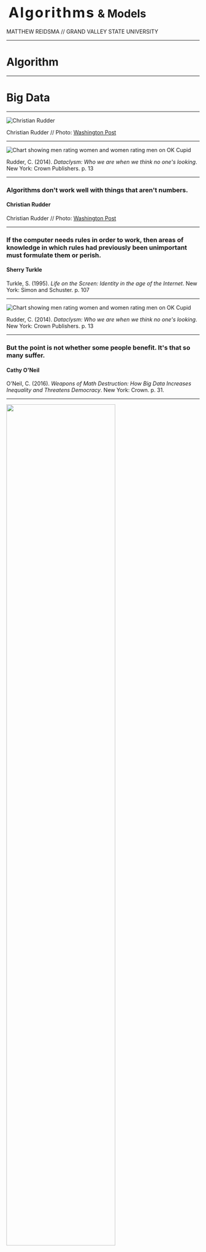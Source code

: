 
# <span class="raleway" style="font-size:1.3em;letter-spacing:.08em;margin-left:.15em;">Algorithms</span> <span class="blue" style="font-size: 1em; line-height:.7em;">&amp; Models</span>

<p style="text-transform:uppercase;">Matthew Reidsma // <span class="blue">Grand Valley State University</span></p>

-----

<h1><span class="blue">Algorithm</span></h1>

-----

<h1>Big <span class="blue">Data</span></h1>

-----

![Christian Rudder](img/Christian_Rudder.jpg)

Christian Rudder // Photo: [Washington Post](https://www.washingtonpost.com/posttv/national/on-leadership/christian-rudder-on-romance-and-algorithms--on-leadership/2014/10/31/6514f4dc-6104-11e4-827b-2d813561bdfd_video.html)

-----

![Chart showing men rating women and women rating men on OK Cupid](img/okcupid.gif)

Rudder, C. (2014). *Dataclysm: Who we are when we think no one's looking*. New York: Crown Publishers. p. 13


-----

<!-- .slide: data-background-image="img/rudder_bg.jpg" -->

### Algorithms don't work well with things that aren't numbers.

#### Christian Rudder

Christian Rudder // Photo: [Washington Post](https://www.washingtonpost.com/posttv/national/on-leadership/christian-rudder-on-romance-and-algorithms--on-leadership/2014/10/31/6514f4dc-6104-11e4-827b-2d813561bdfd_video.html)


-----

<!-- .slide: data-background-image="img/turkle.jpg" -->

### If the computer needs rules in order to work, then areas of knowledge in which rules had previously been unimportant must formulate them or perish.

#### Sherry Turkle

Turkle, S. (1995). <em>Life on the Screen: Identity in the age of the Internet</em>. New York: Simon and Schuster. p. 107

-----


![Chart showing men rating women and women rating men on OK Cupid](img/okcupid.gif)

Rudder, C. (2014). *Dataclysm: Who we are when we think no one's looking*. New York: Crown Publishers. p. 13


-----

<!-- .slide: data-background-image="img/oneil.jpg" -->

### But the point is not whether some people benefit. It's that so many suffer.

#### Cathy O'Neil

O'Neil, C. (2016). *Weapons of Math Destruction: How Big Data Increases Inequality and Threatens Democracy*. New York: Crown. p. 31.


-----

<img src="img/recidivism.jpg" al="Bernard Parker and Dylan Fugett" style="width:75%;" />

[Propublica: Machine Bias](https://www.propublica.org/article/machine-bias-risk-assessments-in-criminal-sentencing)


-----

![Risk Scores by Race](img/prediction_bars.png)

[Propublica: Machine Bias](https://www.propublica.org/article/machine-bias-risk-assessments-in-criminal-sentencing)


-----

![Prediction Fails Differently for Black Defendants](img/recidivism_fails.png)

[Propublica: Machine Bias](https://www.propublica.org/article/machine-bias-risk-assessments-in-criminal-sentencing)

-----

![Article on Sentiment Analysis](img/iknowwhatyoudid.png)

[I Know How You Felt This Semester](https://www.insidehighered.com/digital-learning/article/2018/02/20/sentiment-analysis-allows-instructors-shape-course-content)

-----

![Article on Sentiment Analysis](img/iknow.jpg)

[I Know How You Felt This Semester](https://www.insidehighered.com/digital-learning/article/2018/02/20/sentiment-analysis-allows-instructors-shape-course-content)

-----

![Google autosuggest responses from this morning](img/masshootings.png)

[#NotOKGoogle Search Suggestions: 2018 Edition](https://medium.com/@d1gi/notokgoogle-search-suggestions-2018-edition-ba09eaf49fc2)

-----


![Google autosuggest responses from this morning](img/ferguson.png)

[#NotOKGoogle Search Suggestions: 2018 Edition](https://medium.com/@d1gi/notokgoogle-search-suggestions-2018-edition-ba09eaf49fc2)

-----

![Screenshot of Primo suggesting that a search for New York Waste is really a search for New York Women](img/dyas.png)

Primo suggests that "Waste" is just "Women," misspelled. From [Damn You, Auto Suggest](http://damnyouautosuggest.tumblr.com)


-----

![Screenshot of Primo search for Children's Literature](img/primo.png)

Primo suggesting Children's Sex Literature as a replacement for Children's Literature. From [@Nadaleen](https://twitter.com/Nadaleen/status/730116596728012800)

-----

![Summon search results for Stress in the Workplace](img/stressintheworkforce.png)

Summon results for the Stress in the Workplace

-----

![Summon search results for mental illness](img/mentalillness.png)

Summon results for the Mental Illness

-----

![Summon search results for Women in Film](img/womeninfilm.png)

Summon results for Women in Film

-----

![Summon search results for Birth of Feminism](img/birthoffeminism.png)

Summon results for the Birth of Feminism

-----

![Search results for a known item on LGBT youth returns 2 results: the item and a book on mental illness](img/lgbt_mental_illness.jpg)

A known item search for a book on LGBT youth returns the item and a random book
on mental illness. What made the algorithm suggest this item?


-----

<!-- .slide: data-background-image="img/ananny.jpg" -->

### Reckless associations—made by humans or computers—can do very real harm especially when they appear in supposedly neutral environments.

#### Mike Ananny

[The Curious Connection Between Apps for Gay Men and Sex Offenders](https://www.theatlantic.com/technology/archive/2011/04/the-curious-connection-between-apps-for-gay-men-and-sex-offenders/237340/) // Photo: [mike.annany.com](http://mike.annany.com)



-----

# <span style="display:inline;font-family:Raleway;font-weight:100;">Thank</span><span class="blue">You</span> 









